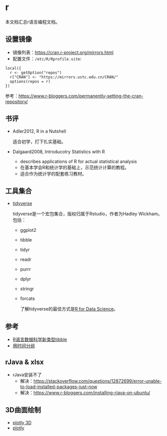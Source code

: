 # r

本文档汇总r语言编程文档。

## 设置镜像

- 镜像列表：https://cran.r-project.org/mirrors.html
- 配置文件：`/etc/R/Rprofile.site`:

```
local({
  r <- getOption("repos")
  r["CRAN"] <- "https://mirrors.ustc.edu.cn/CRAN/"
  options(repos = r)
})
```
参考：https://www.r-bloggers.com/permanently-setting-the-cran-repository/

## 书评

- Adler2012, R in a Nutshell

  适合初学，打下扎实基础。

- Dalgaard2008, Introducotry Statistics with R

  + describes applications of R for actual statistical analysis
  + 在基本学会R和统计学的基础上，示范统计计算的教程。
  + 适合作为统计学的配套练习教材。

## 工具集合

- [tidyverse](https://tidyverse.tidyverse.org/)

    tidyverse是一个宏包集合，版权归属于Rstudio，作者为Hadley Wickham。包括：

  + ggplot2
  + tibble
  + tidyr
  + readr
  + purrr
  + dplyr
  + stringr
  + forcats

    了解tidyverse的最佳方式是[R for Data Science](https://r4ds.had.co.nz)。

## 参考

- [R语言数据科学新类型tibble](http://blog.fens.me/r-tibble/#)
- [用时间分组](https://stackoverflow.com/questions/37575785/r-group-by-date-and-summarize-the-values)

## rJava & xlsx
  + rJava安装不了
    - 解决：https://stackoverflow.com/questions/12872699/error-unable-to-load-installed-packages-just-now
    - 解决：https://www.r-bloggers.com/installing-rjava-on-ubuntu/


## 3D曲面绘制

- [plotly 3D](https://plot.ly/r/3d-surface-plots/)
- [plotly](https://plot.ly/r/getting-started/)

